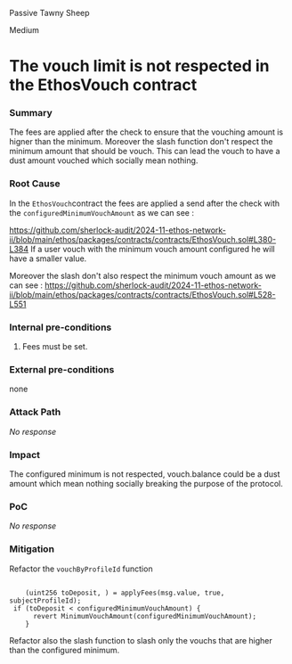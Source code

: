 Passive Tawny Sheep

Medium

# The vouch limit is not respected in the EthosVouch contract

### Summary

The fees are applied after the check to ensure that the vouching amount is higner than the minimum. Moreover the slash function don't respect the minimum amount that should be vouch. This can lead the vouch to have a dust amount vouched which socially mean nothing.

### Root Cause

In the `EthosVouch`contract the fees are applied a send after the check with the `configuredMinimumVouchAmount` as we can see : 

https://github.com/sherlock-audit/2024-11-ethos-network-ii/blob/main/ethos/packages/contracts/contracts/EthosVouch.sol#L380-L384
If a user vouch with the minimum vouch amount configured he will have a smaller value. 

Moreover the slash don't also respect the minimum vouch amount as we can see : 
https://github.com/sherlock-audit/2024-11-ethos-network-ii/blob/main/ethos/packages/contracts/contracts/EthosVouch.sol#L528-L551

### Internal pre-conditions

1. Fees must be set.

### External pre-conditions

none

### Attack Path

_No response_

### Impact

The configured minimum is not respected, vouch.balance could be a dust amount which mean nothing socially breaking the purpose of the protocol.  

### PoC

_No response_

### Mitigation

Refactor the `vouchByProfileId` function

```solidity 

    (uint256 toDeposit, ) = applyFees(msg.value, true, subjectProfileId);
 if (toDeposit < configuredMinimumVouchAmount) {
      revert MinimumVouchAmount(configuredMinimumVouchAmount);
    }
```
Refactor also the slash function to slash only the vouchs that are higher than the configured minimum.